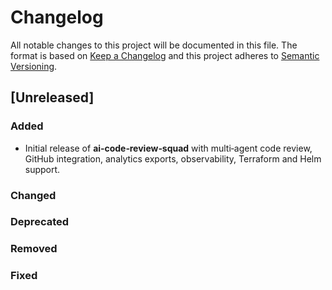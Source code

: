 # Changelog

All notable changes to this project will be documented in this file.  The format is based on [Keep a Changelog](https://keepachangelog.com/en/1.0.0/) and this project adheres to [Semantic Versioning](https://semver.org/).

## [Unreleased]

### Added
- Initial release of **ai‑code‑review‑squad** with multi‑agent code review, GitHub integration, analytics exports, observability, Terraform and Helm support.

### Changed

### Deprecated

### Removed

### Fixed


<!-- Release notes are automatically generated by GitHub Actions using semantic‑release.  Do not modify the sections above by hand. -->